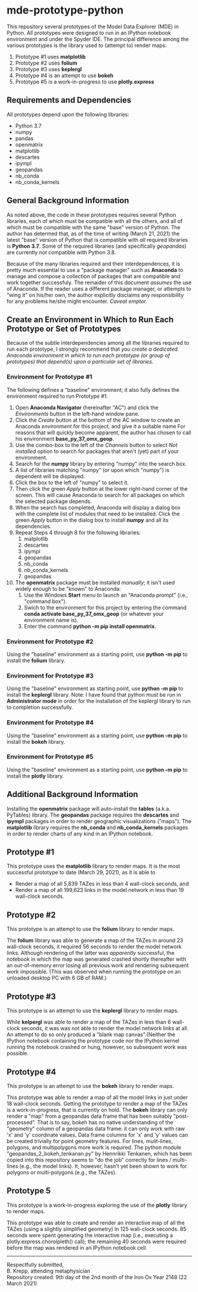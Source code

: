 # mde-prototype-python
This repository several prototypes of the Model Data Explorer (MDE) in Python. 
All prototypes were designed to run in an IPython notebook environment and under the Spyder IDE. 
The principal difference among the various prototypes is the library used to (attempt to) render maps:
1. Prototype #1 uses __matplotlib__
2. Prototype #2 uses __folium__
3. Prototype #3 uses __keplergl__
4. Prototype #4 is an attempt to use __bokeh__
5. Prototype #5 is a work-in-progress to use __plotly.express__

## Requirements and Dependencies

All prototypes depend upon the following libraries:
* Python 3.7
* numpy
* pandas
* openmatrix
* matplotlib
* descartes
* ipympl
* geopandas
* nb_conda
* nb_conda_kernels

## General Background Information

As noted above, the code in these prototypes requires several Python libraries, each of which must be compatible with all the others, and all of which must be compatible
with the same "base" version of Python.
The author has determed that, as of the time of writing (March 21, 2021) the latest "base" version of Python that is compatible with _all_ required libraries
is __Python 3.7__.  Some of the required libraries (and specifically _geopandas_) are currently _not_ compatible with Python 3.8.

Because of the many libraries required and their interdependences, it is pretty much essential to use a "package manager" such as __Anaconda__ to manage
and compose a collection of packages that are compatible and work together successfuly. 
The remaider of this document _assumes_ the use of Anaconda. 
If the reader uses a different package manager, or attempts to "wing it" on his/her own, the author explicitly disclaims any responsibility for any problems 
he/she might encounter. _Caveat emptor._

## Create an Environment in Which to Run Each Prototype or Set of Prototypes

Because of the subtle interdependencies among all the libraries required to run each prototype, I strongly recommend that _you create a dedicated Anaconda environment
in which to run each prototype (or group of prototypes) that depend(s) upon a particular set of libraries_.

### Environment for Prototype #1

The following defines a "baseline" environment; it also fully defines the environment required to run Prototype #1.

1. Open __Anaconda Navigator__ (hereinafter "AC") and click the _Environments_ button in the left-hand window pane. 
2. Click the _Create_ button at the bottom of the AC window to create an Anaconda _environment_ for this project, and give it a suitable name For reasons that will quickly become apparent, the author has chosen to call his environment __base_py_37_omx_geop__. 
3. Use the combo-box to the left of the _Channels_ button to select _Not installed_ option to search for packages that aren't (yet) part of your environment.
4. Search for the __numpy__ library by entering "numpy" into the search box. 
5. A list of libraries matching "numpy" (or upon which "numpy") is dependent will be displayed. 
6. Click the box to the left of "numpy" to select it.
7. Then click the green _Apply_ button at the lower right-hand corner of the screen. This will cause Anaconda to search for all packages on which the selected package depends.
8. When the search has completed, Anaconda will display a dialog box with the complete list of modules that need to be installed. Click the green _Apply_ button in the dialog box to install __numpy__ and all its dependencies.
9. Repeat Steps 4 through 8 for the following libraries:
    1. matplotlib
    2. descartes
    3. ipympl
    4. geopandas
    5. nb_conda
    6. nb_conda_kernels
    7. geopandas
10. The __openmatrix__ package must be installed _manually_; it isn't used widely enough to be "known" to Anaconda:
    1. Use the Windows __Start__ menu to launch an "Anaconda prompt" (i.e., "command box").
    2. Swich to the environment for this project by entering the command __conda activate base_py_37_omx_geop__ (or whatever your environment name is).
    3. Enter the command __python -m pip install openmatrix__.

### Environment for Prototype #2

Using the "baseline" environment as a starting point, use __python -m pip__ to install the __folium__ library.

### Environment for Prototype #3

Using the "baseline" environment as starting point, use __python -m pip__ to install the __keplergl__ library.
Note: I have found that python _must_ be run in __Administrator mode__ in order for the installation of the keplergl library to run to completion successfully.

### Environment for Prototype #4

Using the "baseline" environment as a starting point, use __python -m pip__ to install the __bokeh__ library.

### Environment for Prototype #5

Using the "baseline" environment as a starting point, use __python -m pip__ to install the __plotly__ library.

## Additional Background Information

Installing the __openmatrix__ package will auto-install the __tables__ (a.k.a. PyTables) library. 
The __geopandas__ package requires the __descartes__ and __ipympl__ packages in order to render geographic visualizations ("maps"). 
The __matplotlib__ library requires the __nb_conda__ and __nb_conda_kernels__ packages in order to render charts of any kind in an IPython notebook.

## Prototype #1

This prototype uses the __matplotlib__ library to render maps.
It is the most successful prototype to date (March 29, 2021), as it is able to 
* Render a map of all 5,839 TAZes in less than 4 wall-clock seconds, and
* Render a map of all 199,623 links in the model network in less than 19 wall-clock seconds.

## Prototype #2

This prototype is an attempt to use the __folium__ library to render maps.

The __folium__ library was able to generate a map of the TAZes in around 23 wall-clock seconds, it required 56 seconds to render the
model network links. Although rendering of the latter was _apparently_ successful, the notebook in which the map was generated
crashed shortly thereafter with an out-of-memory error losing all previous work and rendering subsequent work impossible. (This 
was observed when running the prototype on an unloaded desktop PC with 6 GB of RAM.)

## Prototype #3

This prototype is an attempt to use the __keplergl__ library to render maps.

While __kelpergl__ was able to render a map of the TAZes in less than 6 wall-clock seconds, it was was not able to render the model network links at all. 
An attempt to do so only produced a "blank map canvas".(Neither the IPython notebook containing the prototype code nor the IPython
kernel running the notebook crashed or hung, however, so subsequent work was possible.

## Prototype #4

This prototype is an attempt to use the __bokeh__ library to render maps.

This prototype was able to render a map of all the model links in just under 18 wall-clock seconds. 
Getting the prototype to render a map of the TAZes is a work-in-progress, that is currently on hold.
The __bokeh__ library can only render a "map" from a geopandas data frame that has been suitably "post-processed". That is to say, bokeh has no native understanding of the
"geometry" column of a geopandas data frame: it can only work with raw 'x' and 'y' coordinate values. Data frame columns for 'x' and 'y' values can be created trivially
for point geometry features. For lines, mulit-lines, polygons, and multipolygons more work is required. The python module "geopandas_2_bokeh_tenkanan.py" 
by Hennrikki Tenkanen, which has been copied into this repository seems to "do the job" correctly for lines / multi-lines (e.g., the model links). It, however, 
hasn't yet been shown to work for polygons or multi-polygons (e.g., the TAZes).

## Prototype 5

This prototype is a work-in-progress exploring the use of the __plotly__ library to render maps.

This prototype was able to create and render an interactive map of all the TAZes (using a slightly simplified geometry) in 125 wall-clock seconds.
85 seconds were spent generating the interactive map (i.e., executing a plotly.express.chorolpleth() call); 
the remaining 40 seconds were required before the map was rendered in an IPython notebook cell.


<hr/>

Respectfully submitted,  
B. Krepp, attending metaphysician  
Repository created: 9th day of the 2nd month of the Iron Ox Year 2148 (22 March 2021)
